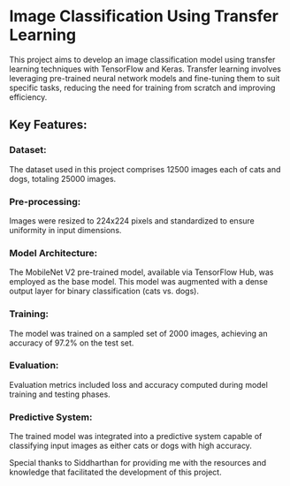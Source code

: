 # Image Classification Using Transfer Learning 

This project aims to develop an image classification model using transfer learning techniques with TensorFlow and Keras. Transfer learning involves leveraging pre-trained neural network models and fine-tuning them to suit specific tasks, reducing the need for training from scratch and improving efficiency.

## Key Features:

### Dataset: 
The dataset used in this project comprises 12500 images each of cats and dogs, totaling 25000 images.

### Pre-processing: 
Images were resized to 224x224 pixels and standardized to ensure uniformity in input dimensions.

### Model Architecture: 
The MobileNet V2 pre-trained model, available via TensorFlow Hub, was employed as the base model. This model was augmented with a dense output layer for binary classification (cats vs. dogs).

### Training: 
The model was trained on a sampled set of 2000 images, achieving an accuracy of 97.2% on the test set.

### Evaluation: 
Evaluation metrics included loss and accuracy computed during model training and testing phases.

### Predictive System: 
The trained model was integrated into a predictive system capable of classifying input images as either cats or dogs with high accuracy.

Special thanks to Siddharthan for providing me with the resources and knowledge that facilitated the development of this project.
